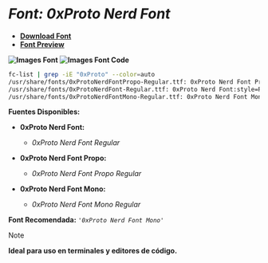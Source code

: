 <!-- Autor: Daniel Benjamin Perez Morales -->
<!-- GitHub: https://github.com/D4nitrix13 -->
<!-- GitLab: https://gitlab.com/D4nitrix13 -->
<!-- Correo electrónico: danielperezdev@proton.me -->

# ***Font: 0xProto Nerd Font***

- **[Download Font](https://github.com/ryanoasis/nerd-fonts/releases/download/v3.2.1/0xProto.zip)**
- **[Font Preview](https://www.programmingfonts.org/#oxproto)**

**![Images Font](../../Fonts/0xProto%20Nerd%20Font.png "Fonts/0xProto Nerd Font.png")**
**![Images Font Code](../../Font%20Images%20Code/0xProto%20Nerd%20Font%20Code.png "Font Images Code/0xProto Nerd Font Code.png")**

```bash
fc-list | grep -iE "0xProto" --color=auto
/usr/share/fonts/0xProtoNerdFontPropo-Regular.ttf: 0xProto Nerd Font Propo:style=Regular
/usr/share/fonts/0xProtoNerdFont-Regular.ttf: 0xProto Nerd Font:style=Regular
/usr/share/fonts/0xProtoNerdFontMono-Regular.ttf: 0xProto Nerd Font Mono:style=Regular
```

**Fuentes Disponibles:**

- **0xProto Nerd Font:**
  - *0xProto Nerd Font Regular*

- **0xProto Nerd Font Propo:**
  - *0xProto Nerd Font Propo Regular*

- **0xProto Nerd Font Mono:**
  - *0xProto Nerd Font Mono Regular*

**Font Recomendada:** *`'0xProto Nerd Font Mono'`*

> [!NOTE]
> **Ideal para uso en terminales y editores de código.**

